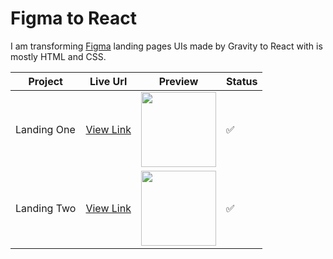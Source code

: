 # Figma to React

I am transforming [Figma](https://figmaz.com/) landing pages UIs made by Gravity to React with is mostly HTML and CSS.

| Project     | Live Url                                                  | Preview                                                                                                                | Status             |
| ----------- | --------------------------------------------------------- | ---------------------------------------------------------------------------------------------------------------------- | ------------------ |
| Landing One | [View Link](https://lilpolymath.github.io/landing-pages/) | <img src="https://raw.githubusercontent.com/lilpolymath/landing-pages/master/src/snapshots/Header1.png" width="120" /> | :white_check_mark: |
| Landing Two | [View Link](https://lilpolymath.github.io/landing-pages/) | <img src="https://raw.githubusercontent.com/lilpolymath/landing-pages/master/src/snapshots/Header2.png" width="120" /> | :white_check_mark: |
